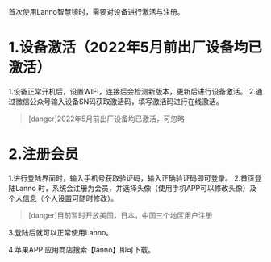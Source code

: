 首次使用Lanno智慧镜时，需要对设备进行激活与注册。

# 1.设备激活（2022年5月前出厂设备均已激活）
1.设备正常开机后，设置WIFI，连接后会检测新版本，更新后进行设备激活。
2.通过微信公众号输入设备SN码获取激活码，填写激活码进行在线激活。
>[danger]2022年5月前出厂设备均已激活，可忽略
# 2.注册会员
1.进行登陆界面时，输入手机号获取验证码，输入正确验证码即可登录。
2.首页登陆Lanno 时，系统会注册为会员，并选择头像（使用手机APP可以修改头像）及个人信息（个人设置可随时修改）。
>[danger]目前暂时开放美国，日本，中国三个地区用户注册

3.登陆后就可以正常使用Lanno。

4.苹果APP 应用商店搜索【lanno】即可下载。

